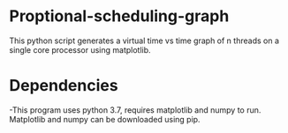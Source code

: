 # Proptional-scheduling-graph
This python script generates a virtual time vs time graph of n threads on a single core processor using matplotlib. 


# Dependencies
-This program uses python 3.7, requires matplotlib and numpy to run. 
Matplotlib and numpy can be downloaded using pip.

#
